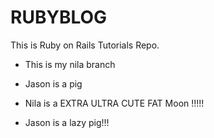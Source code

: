 # RUBYBLOG


This is Ruby on Rails Tutorials Repo.

* This is my nila branch

* Jason is a pig

* Nila is a EXTRA ULTRA CUTE FAT Moon !!!!!

* Jason is a lazy pig!!!
